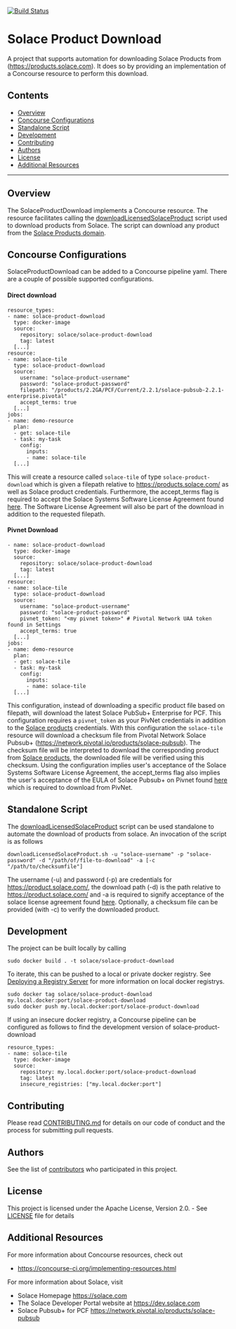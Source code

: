 [![Build Status](https://travis-ci.org/SolaceProducts/solace-product-download.svg?branch=master)](https://travis-ci.org/SolaceProducts/solace-product-download)

# Solace Product Download
A project that supports automation for downloading Solace Products from (https://products.solace.com). It does so by providing an implementation of a Concourse resource to perform this download.
## Contents
* [Overview](#overview)
* [Concourse Configurations](#concourse-configurations)
* [Standalone Script](#standalone-script)
* [Development](#development)
* [Contributing](#contributing)
* [Authors](#authors)
* [License](#license)
* [Additional Resources](#additional-resources)
---
## Overview
The SolaceProductDownload implements a Concourse resource. The resource facilitates calling the [downloadLicensedSolaceProduct](bin/downloadLicensedSolaceProduct.sh) script used to download products from Solace. The script can download any product from the [Solace Products domain](https://products.solace.com/).

## Concourse Configurations
SolaceProductDownload can be added to a Concourse pipeline yaml. There are a couple of possible supported configurations.
#### Direct download
```
resource_types:
- name: solace-product-download
  type: docker-image
  source:
    repository: solace/solace-product-download
    tag: latest
  [...]
resource:
- name: solace-tile
  type: solace-product-download
  source:
    username: "solace-product-username"
    password: "solace-product-password"
    filepath: "/products/2.2GA/PCF/Current/2.2.1/solace-pubsub-2.2.1-enterprise.pivotal"
    accept_terms: true
  [...]
jobs:
- name: demo-resource
  plan:
  - get: solace-tile
  - task: my-task
    config:
      inputs:
      - name: solace-tile
  [...]
```
This will create a resource called `solace-tile` of type `solace-product-download` which is given a filepath relative to https://products.solace.com/ as well as Solace product credentials. Furthermore, the accept_terms flag is required to accept the Solace Systems Software License Agreement found [here](https://products.solace.com/Solace-Systems-Software-License-Agreement.pdf). The Software License Agreement will also be part of the download in addition to the requested filepath.

#### Pivnet Download
```
- name: solace-product-download
  type: docker-image
  source:
    repository: solace/solace-product-download
    tag: latest
  [...]
resource:
- name: solace-tile
  type: solace-product-download
  source:
    username: "solace-product-username"
    password: "solace-product-password"
    pivnet_token: "<my pivnet token>" # Pivotal Network UAA token found in Settings
    accept_terms: true
  [...]
jobs:
- name: demo-resource
  plan:
  - get: solace-tile
  - task: my-task
    config:
      inputs:
      - name: solace-tile
  [...]
```
This configuration, instead of downloading a specific product file based on filepath, will download the latest Solace PubSub+ Enterprise for PCF. This configuration requires a `pivnet_token` as your PivNet credentials in addition to the [Solace products](https://products.solace.com/) credentials.
With this configuration the `solace-tile` resource will download a checksum file from Pivotal Network Solace Pubsub+ (https://network.pivotal.io/products/solace-pubsub).
The checksum file will be interpreted to download the corresponding product from [Solace products](https://products.solace.com/), the downloaded file will be verified using this checksum. Using the configuration implies user's acceptance of the Solace Systems Software License Agreement, the accept_terms flag also implies the user's acceptance of the EULA of Solace Pubsub+ on Pivnet found [here](https://network.pivotal.io/legal_document_agreements/686270) which is required to download from PivNet.

## Standalone Script
The [downloadLicensedSolaceProduct](bin/downloadLicensedSolaceProduct.sh) script can be used standalone to automate the download of products from solace. An invocation of the script is as follows
```
downloadLicensedSolaceProduct.sh -u "solace-username" -p "solace-password" -d "/path/of/file-to-download" -a [-c "/path/to/checksumfile"]
```
The username (-u) and password (-p) are credentials for https://product.solace.com/, the download path (-d) is the path relative to https://product.solace.com/ and -a is required to signify acceptance of the solace license agreement found [here](https://products.solace.com/Solace-Systems-Software-License-Agreement.pdf). Optionally, a checksum file can be provided (with -c) to verify the downloaded product.

## Development
The project can be built locally by calling
```
sudo docker build . -t solace/solace-product-download
```
To iterate, this can be pushed to a local or private docker registry. See [Deploying a Registry Server](https://docs.docker.com/registry/deploying/) for more information on local docker registrys.
```
sudo docker tag solace/solace-product-download my.local.docker:port/solace-product-download
sudo docker push my.local.docker:port/solace-product-download
```
If using an insecure docker registry, a Concourse pipeline can be configured as follows to find the development version of solace-product-download
```
resource_types:
- name: solace-tile
  type: docker-image
  source:
    repository: my.local.docker:port/solace-product-download
    tag: latest
    insecure_registries: ["my.local.docker:port"]
```
## Contributing
Please read [CONTRIBUTING.md](CONTRIBUTING.md) for details on our code of conduct and the process for submitting pull requests.
## Authors
See the list of [contributors](graphs/contributors) who participated in this project.
## License
This project is licensed under the Apache License, Version 2.0. - See [LICENSE](LICENSE) file for details
## Additional Resources
For more information about Concourse resources, check out
* https://concourse-ci.org/implementing-resources.html

For more information about Solace, visit
* Solace Homepage https://solace.com
* The Solace Developer Portal website at https://dev.solace.com
* Solace Pubsub+ for PCF https://network.pivotal.io/products/solace-pubsub
